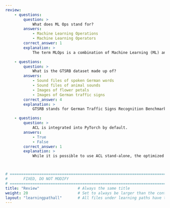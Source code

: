 ```yaml
---
review:
    - questions:
        question: >
            What does ML Ops stand for?
        answers:
            - Machine Learning Operations
            - Machine Learning Operators
        correct_answer: 1
        explanation: >
            The term MLOps is a combination of Machine Learning (ML) and Developer Operations (DevOps).

    - questions:
        question: >
            What is the GTSRB dataset made up of?
        answers:
            - Sound files of spoken German words
            - Sound files of animal sounds
            - Images of flower petals
            - Images of German traffic signs
        correct_answer: 4
        explanation: >
            GTSRB stands for German Traffic Signs Recognition Benchmark

    - questions:
        question: >
            ACL is integrated into PyTorch by default.
        answers:
            - True
            - False
        correct_answer: 1
        explanation: >
            While it is possible to use ACL stand-alone, the optimized kernels are built into PyTorch through the oneDNN backend.



# ================================================================================
#       FIXED, DO NOT MODIFY
# ================================================================================
title: "Review"                 # Always the same title
weight: 20                      # Set to always be larger than the content in this path
layout: "learningpathall"       # All files under learning paths have this same wrapper
---
```

